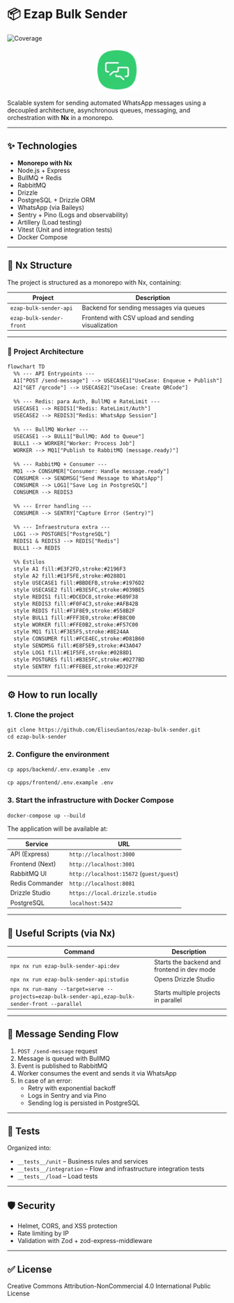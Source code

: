 # 📦 Ezap Bulk Sender

![Coverage](./coverage/badge.svg)

<p align="center">
  <img src="./docs/logo-ezap-bulk-sender.webp" alt="EZap Bulk Sender Logo" width="100"/>
</p>

Scalable system for sending automated WhatsApp messages using a decoupled architecture, asynchronous queues, messaging, and orchestration with **Nx** in a monorepo.

---

## ✨ Technologies

- **Monorepo with Nx**
- Node.js + Express
- BullMQ + Redis
- RabbitMQ
- Drizzle
- PostgreSQL + Drizzle ORM
- WhatsApp (via Baileys)
- Sentry + Pino (Logs and observability)
- Artillery (Load testing)
- Vitest (Unit and integration tests)
- Docker Compose

---

## 🧱 Nx Structure

The project is structured as a monorepo with Nx, containing:

| Project                  | Description                              |
|--------------------------|------------------------------------------|
| `ezap-bulk-sender-api`   | Backend for sending messages via queues |
| `ezap-bulk-sender-front` | Frontend with CSV upload and sending visualization |

---

### 🧱 Project Architecture

```mermaid
flowchart TD
  %% --- API Entrypoints ---
  A1["POST /send-message"] --> USECASE1["UseCase: Enqueue + Publish"]
  A2["GET /qrcode"] --> USECASE2["UseCase: Create QRCode"]

  %% --- Redis: para Auth, BullMQ e RateLimit ---
  USECASE1 --> REDIS1["Redis: RateLimit/Auth"]
  USECASE2 --> REDIS3["Redis: WhatsApp Session"]

  %% --- BullMQ Worker ---
  USECASE1 --> BULL1["BullMQ: Add to Queue"]
  BULL1 --> WORKER["Worker: Process Job"]
  WORKER --> MQ1["Publish to RabbitMQ (message.ready)"]

  %% --- RabbitMQ + Consumer ---
  MQ1 --> CONSUMER["Consumer: Handle message.ready"]
  CONSUMER --> SENDMSG["Send Message to WhatsApp"]
  CONSUMER --> LOG1["Save Log in PostgreSQL"]
  CONSUMER --> REDIS3

  %% --- Error handling ---
  CONSUMER --> SENTRY["Capture Error (Sentry)"]

  %% --- Infraestrutura extra ---
  LOG1 --> POSTGRES["PostgreSQL"]
  REDIS1 & REDIS3 --> REDIS["Redis"]
  BULL1 --> REDIS

  %% Estilos
  style A1 fill:#E3F2FD,stroke:#2196F3
  style A2 fill:#E1F5FE,stroke:#0288D1
  style USECASE1 fill:#BBDEFB,stroke:#1976D2
  style USECASE2 fill:#B3E5FC,stroke:#039BE5
  style REDIS1 fill:#DCEDC8,stroke:#689F38
  style REDIS3 fill:#F0F4C3,stroke:#AFB42B
  style REDIS fill:#F1F8E9,stroke:#558B2F
  style BULL1 fill:#FFF3E0,stroke:#FB8C00
  style WORKER fill:#FFE0B2,stroke:#F57C00
  style MQ1 fill:#F3E5F5,stroke:#8E24AA
  style CONSUMER fill:#FCE4EC,stroke:#D81B60
  style SENDMSG fill:#E8F5E9,stroke:#43A047
  style LOG1 fill:#E1F5FE,stroke:#0288D1
  style POSTGRES fill:#B3E5FC,stroke:#0277BD
  style SENTRY fill:#FFEBEE,stroke:#D32F2F
```

---

## ⚙️ How to run locally

### 1. Clone the project

```
git clone https://github.com/EliseuSantos/ezap-bulk-sender.git
cd ezap-bulk-sender
```

### 2. Configure the environment

```
cp apps/backend/.env.example .env
```

```
cp apps/frontend/.env.example .env
```

### 3. Start the infrastructure with Docker Compose

```
docker-compose up --build
```

The application will be available at:

| Service          | URL                                      |
|------------------|------------------------------------------|
| API (Express)    | `http://localhost:3000`                  |
| Frontend (Next)  | `http://localhost:3001`                  |
| RabbitMQ UI      | `http://localhost:15672` (`guest/guest`) |
| Redis Commander  | `http://localhost:8081`                  |
| Drizzle Studio   | `https://local.drizzle.studio`           |
| PostgreSQL       | `localhost:5432`                         |

---

## 🚀 Useful Scripts (via Nx)

| Command                          | Description                                     |
|----------------------------------|-------------------------------------------------|
| `npx nx run ezap-bulk-sender-api:dev`                       | Starts the backend and frontend in dev mode     |
| `npx nx run ezap-bulk-sender-api:studio`                    | Opens Drizzle Studio                            |
| `npx nx run-many --target=serve --projects=ezap-bulk-sender-api,ezap-bulk-sender-front --parallel`| Starts multiple projects in parallel            |

---

## 📩 Message Sending Flow

1. `POST /send-message` request
2. Message is queued with BullMQ
3. Event is published to RabbitMQ
4. Worker consumes the event and sends it via WhatsApp
5. In case of an error:
   - Retry with exponential backoff
   - Logs in Sentry and via Pino
   - Sending log is persisted in PostgreSQL

---

## 🧪 Tests

Organized into:

- `__tests__/unit` – Business rules and services
- `__tests__/integration` – Flow and infrastructure integration tests
- `__tests__/load` – Load tests

---

## 🛡️ Security

- Helmet, CORS, and XSS protection
- Rate limiting by IP
- Validation with Zod + zod-express-middleware

---

## ✅ License

Creative Commons Attribution-NonCommercial 4.0 International Public License
